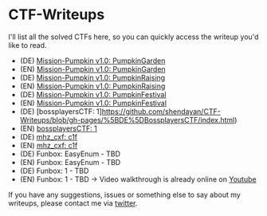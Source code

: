 # CTF-Writeups

I'll list all the solved CTFs here, so you can quickly access the writeup you'd like to read.


- (DE) [Mission-Pumpkin v1.0: PumpkinGarden](https://github.com/shendayan/CTF-Writeups/blob/gh-pages/%5BDE%5DPumpkinGarden.md)
- (EN) [Mission-Pumpkin v1.0: PumpkinGarden](https://github.com/shendayan/CTF-Writeups/blob/gh-pages/[EN]PumpkinGarden.md)
- (DE) [Mission-Pumpkin v1.0: PumpkinRaising](https://github.com/shendayan/CTF-Writeups/blob/gh-pages/%5BDE%5DPumpkinRaising.md)
- (EN) [Mission-Pumpkin v1.0: PumpkinRaising](https://github.com/shendayan/CTF-Writeups/blob/gh-pages/%5BEN%5DPumpkinRaising.md)
- (DE) [Mission-Pumpkin v1.0: PumpkinFestival](https://github.com/shendayan/CTF-Writeups/blob/gh-pages/%5BDE%5DPumpkinFestival.md)
- (EN) [Mission-Pumpkin v1.0: PumpkinFestival](https://github.com/shendayan/CTF-Writeups/blob/gh-pages/%5BEN%5DPumpkinFestival.md)
- (DE) [bossplayersCTF: 1]https://github.com/shendayan/CTF-Writeups/blob/gh-pages/%5BDE%5DBossplayersCTF/index.html)
- (EN) [bossplayersCTF: 1](https://github.com/shendayan/CTF-Writeups/blob/gh-pages/%5BEN%5DBossplayersCTF.md)
- (DE) [mhz_cxf: c1f](https://github.com/shendayan/CTF-Writeups/blob/gh-pages/%5BDE%5Dmhz_cxf-c1f.md)
- (EN) [mhz_cxf: c1f](https://github.com/shendayan/CTF-Writeups/blob/gh-pages/%5BEN%5Dmhz_cxf-c1f.md)
- (DE) Funbox: EasyEnum - TBD
- (EN) Funbox: EasyEnum - TBD
- (DE) Funbox: 1 - TBD
- (EN) Funbox: 1 - TBD -> Video walkthrough is already online on [Youtube](https://www.youtube.com/watch?v=RMcVyWr6Oao)


If you have any suggestions, issues or something else to say about my writeups, please contact me via [twitter](https://twitter.com/_the_someone).
